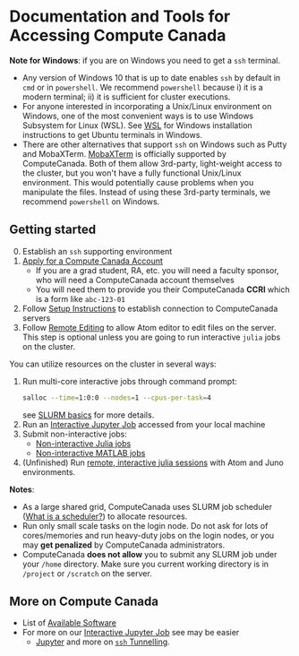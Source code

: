 # Documentation and Tools for Accessing Compute Canada

**Note for Windows**: if you are on Windows you need to get a `ssh` terminal.
- Any version of Windows 10 that is up to date enables `ssh` by default in `cmd` or in `powershell`. We recommend `powershell` because i) it is a modern terminal; ii) it is sufficient for cluster executions.
- For anyone interested in incorporating a Unix/Linux environment on Windows, one of the most convenient ways is to use Windows Subsystem for Linux (WSL). See [WSL](https://github.com/ubcecon/tutorials/blob/master/WSL.md) for Windows installation instructions to get Ubuntu terminals in Windows.
- There are other alternatives that support `ssh` on Windows such as Putty and MobaXTerm. [MobaXTerm](https://docs.computecanada.ca/wiki/Connecting_with_MobaXTerm) is officially supported by ComputeCanada. Both of them allow 3rd-party, light-weight access to the cluster, but you won't have a fully functional Unix/Linux environment. This would potentially cause problems when you manipulate the files. Instead of using these 3rd-party terminals, we recommend `powershell` on Windows.

## Getting started

0. Establish an `ssh` supporting environment
1. [Apply for a Compute Canada Account](https://www.computecanada.ca/research-portal/account-management/apply-for-an-account/)
   - If you are a grad student, RA, etc. you will need a faculty sponsor, who will need a ComputeCanada account themselves
   - You will need them to provide you their ComputeCanada **CCRI** which is a form like `abc-123-01`
2. Follow [Setup Instructions](setup.md) to establish connection to ComputeCanada servers
3. Follow [Remote Editing](atom_remote_edit.md) to allow Atom editor to edit files on the server. This step is optional unless you are going to run interactive `julia` jobs on the cluster.

You can utilize resources on the cluster in several ways:
1. Run multi-core interactive jobs through command prompt:
   ```bash
   salloc --time=1:0:0 --nodes=1 --cpus-per-task=4
   ```
   see [SLURM basics](SLURM_basic.md) for more details.
1. Run an [Interactive Jupyter Job](jupyter_jobs.md) accessed from your local machine
1. Submit non-interactive jobs:
   - [Non-interactive Julia jobs](julia_jobs.md)
   - [Non-interactive MATLAB jobs](matlab_jobs.md)
1. (Unfinished) Run [remote, interactive julia sessions](julia_remote_interactive.md) with Atom and Juno environments.

**Notes**:
- As a large shared grid, ComputeCanada uses SLURM job scheduler ([What is a scheduler?](https://docs.computecanada.ca/wiki/What_is_a_scheduler%3F)) to allocate resources.
- Run only small scale tasks on the login node. Do not ask for lots of cores/memories and run heavy-duty jobs on the login nodes, or you may **get penalized** by ComputeCanada administrators.
- ComputeCanada **does not allow** you to submit any SLURM job under your `/home` directory. Make sure you current working directory is in `/project` or `/scratch` on the server.

## More on Compute Canada
- List of [Available Software](https://docs.computecanada.ca/wiki/Available_software)
- For more on our [Interactive Jupyter Job](jupyter_jobs.md) see may be easier
    - [Jupyter](https://docs.computecanada.ca/wiki/Jupyter) and more on [`ssh` Tunnelling](https://docs.computecanada.ca/wiki/`ssh`_tunnelling).
